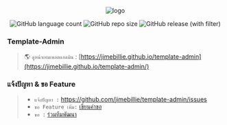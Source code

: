 <p align="center">
  <img alt="logo" src="https://github.com/jimebillie/template-admin/assets/142768350/a6eda9b5-3356-464a-a3e2-ae4295462c93">
</div>

<p align="center">
<img alt="GitHub language count" src="https://img.shields.io/github/languages/count/jimebillie/template-admin">
<img alt="GitHub repo size" src="https://img.shields.io/github/repo-size/jimebillie/template-admin">
<img alt="GitHub release (with filter)" src="https://img.shields.io/github/v/release/jimebillie/template-admin">
</div>


### Template-Admin
> 🌎 `ดูหน้าเทมเพลตแอดมิน` : [https://jimebillie.github.io/template-admin](https://jimebillie.github.io/template-admin/)


### แจ้งปัญหา & ขอ Feature
> * `แจ้งปัญหา :` https://github.com/jimebillie/template-admin/issues
> * `ขอ Feature เพิ่ม:` [เขียนคำขอ](https://github.com/jimebillie/template-admin/discussions/categories/%E0%B8%82%E0%B8%AD-feature-%E0%B9%80%E0%B8%9E%E0%B8%B4%E0%B9%88%E0%B8%A1)
> * `ขอ :` [ร่วมทีมพัฒนา](https://github.com/jimebillie/template-admin/discussions/2)
